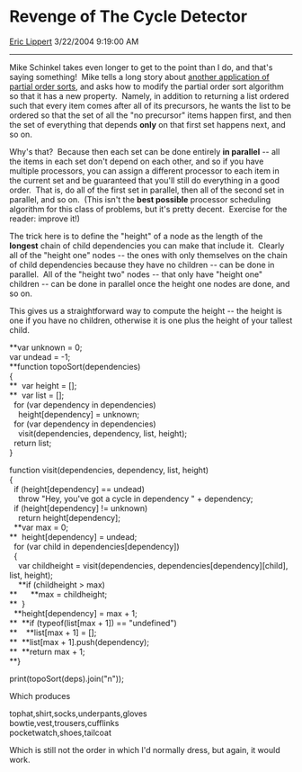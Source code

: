 # Revenge of The Cycle Detector

[Eric Lippert](https://social.msdn.microsoft.com/profile/Eric%20Lippert) 3/22/2004 9:19:00 AM

-----

 

Mike Schinkel takes even longer to get to the point than I do, and that's saying something\!  Mike tells a long story about [another application of partial order sorts](http://blogs.xtras.net/mikes/PermaLink,guid,57000f55-832e-47e7-9895-2658d4e65d52.aspx "http://blogs.xtras.net/mikes/PermaLink,guid,57000f55-832e-47e7-9895-2658d4e65d52.aspx"), and asks how to modify the partial order sort algorithm so that it has a new property.  Namely, in addition to returning a list ordered such that every item comes after all of its precursors, he wants the list to be ordered so that the set of all the "no precursor" items happen first, and then the set of everything that depends **only** on that first set happens next, and so on. 

Why's that?  Because then each set can be done entirely **in parallel** -- all the items in each set don't depend on each other, and so if you have multiple processors, you can assign a different processor to each item in the current set and be guaranteed that you'll still do everything in a good order.  That is, do all of the first set in parallel, then all of the second set in parallel, and so on.  (This isn't the **best possible** processor scheduling algorithm for this class of problems, but it's pretty decent.  Exercise for the reader: improve it\!) 

The trick here is to define the "height" of a node as the length of the **longest** chain of child dependencies you can make that include it.  Clearly all of the "height one" nodes -- the ones with only themselves on the chain of child dependencies because they have no children -- can be done in parallel.  All of the "height two" nodes -- that only have "height one" children -- can be done in parallel once the height one nodes are done, and so on. 

This gives us a straightforward way to compute the height -- the height is one if you have no children, otherwise it is one plus the height of your tallest child. 

**var unknown = 0;  
var undead = -1;  
**function topoSort(dependencies)  
{  
**  var height = \[\];  
**  var list = \[\];  
  for (var dependency in dependencies)  
    height\[dependency\] = unknown;   
  for (var dependency in dependencies)  
    visit(dependencies, dependency, list, height);  
  return list;  
} 

function visit(dependencies, dependency, list, height)  
{   
  if (height\[dependency\] == undead)  
    throw "Hey, you've got a cycle in dependency " + dependency;  
  if (height\[dependency\] \!= unknown)  
    return height\[dependency\];  
  **var max = 0;  
**  height\[dependency\] = undead;  
  for (var child in dependencies\[dependency\])  
  {  
    var childheight = visit(dependencies, dependencies\[dependency\]\[child\], list, height);   
    **if (childheight \> max)  
**      **max = childheight;  
**  }  
  **height\[dependency\] = max + 1;  
**  **if (typeof(list\[max + 1\]) == "undefined")  
**    **list\[max + 1\] = \[\];  
**  **list\[max + 1\].push(dependency);  
**  **return max + 1;  
**} 

print(topoSort(deps).join("n")); 

Which produces 

tophat,shirt,socks,underpants,gloves  
bowtie,vest,trousers,cufflinks  
pocketwatch,shoes,tailcoat 

Which is still not the order in which I'd normally dress, but again, it would work.

